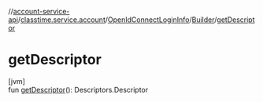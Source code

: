 //[account-service-api](../../../../index.md)/[classtime.service.account](../../index.md)/[OpenIdConnectLoginInfo](../index.md)/[Builder](index.md)/[getDescriptor](get-descriptor.md)

# getDescriptor

[jvm]\
fun [getDescriptor](get-descriptor.md)(): Descriptors.Descriptor
